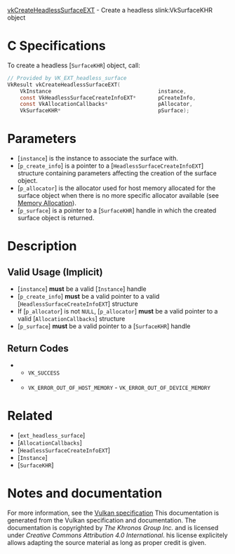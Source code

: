 [vkCreateHeadlessSurfaceEXT](https://www.khronos.org/registry/vulkan/specs/1.3-extensions/man/html/vkCreateHeadlessSurfaceEXT.html) - Create a headless slink:VkSurfaceKHR object

# C Specifications
To create a headless [`SurfaceKHR`] object, call:
```c
// Provided by VK_EXT_headless_surface
VkResult vkCreateHeadlessSurfaceEXT(
    VkInstance                                  instance,
    const VkHeadlessSurfaceCreateInfoEXT*       pCreateInfo,
    const VkAllocationCallbacks*                pAllocator,
    VkSurfaceKHR*                               pSurface);
```

# Parameters
- [`instance`] is the instance to associate the surface with.
- [`p_create_info`] is a pointer to a [`HeadlessSurfaceCreateInfoEXT`] structure containing parameters affecting the creation of the surface object.
- [`p_allocator`] is the allocator used for host memory allocated for the surface object when there is no more specific allocator available (see [Memory Allocation](https://www.khronos.org/registry/vulkan/specs/1.3-extensions/html/vkspec.html#memory-allocation)).
- [`p_surface`] is a pointer to a [`SurfaceKHR`] handle in which the created surface object is returned.

# Description
## Valid Usage (Implicit)
-  [`instance`] **must**  be a valid [`Instance`] handle
-  [`p_create_info`] **must**  be a valid pointer to a valid [`HeadlessSurfaceCreateInfoEXT`] structure
-    If [`p_allocator`] is not `NULL`, [`p_allocator`] **must**  be a valid pointer to a valid [`AllocationCallbacks`] structure
-  [`p_surface`] **must**  be a valid pointer to a [`SurfaceKHR`] handle

## Return Codes
*   - `VK_SUCCESS` 
*   - `VK_ERROR_OUT_OF_HOST_MEMORY`  - `VK_ERROR_OUT_OF_DEVICE_MEMORY`

# Related
- [`ext_headless_surface`]
- [`AllocationCallbacks`]
- [`HeadlessSurfaceCreateInfoEXT`]
- [`Instance`]
- [`SurfaceKHR`]

# Notes and documentation
For more information, see the [Vulkan specification](https://www.khronos.org/registry/vulkan/specs/1.3-extensions/html/vkspec.html)
This documentation is generated from the Vulkan specification and documentation.
The documentation is copyrighted by *The Khronos Group Inc.* and is licensed under *Creative Commons Attribution 4.0 International*.
his license explicitely allows adapting the source material as long as proper credit is given.
        